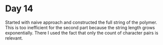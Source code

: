 # Day 14

Started with naive approach and constructed the full string of the polymer.
This is too inefficient for the second part
because the string length grows exponentially.
There I used the fact that only the count of character pairs is relevant.